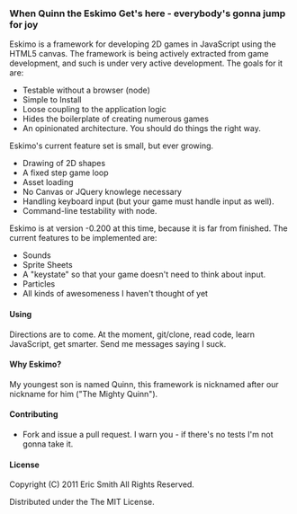 ### When Quinn the Eskimo Get's here - everybody's gonna jump for joy

Eskimo is a framework for developing 2D games in JavaScript using the HTML5 canvas.  The framework is being actively extracted from game development, and such is under very active development.  The goals for it are:

  * Testable without a browser (node)
  * Simple to Install
  * Loose coupling to the application logic
  * Hides the boilerplate of creating numerous games
  * An opinionated architecture.  You should do things the right way.

Eskimo's current feature set is small, but ever growing.

  * Drawing of 2D shapes 
  * A fixed step game loop
  * Asset loading
  * No Canvas or JQuery knowlege necessary
  * Handling keyboard input (but your game must handle input as well).
  * Command-line testability with node.

Eskimo is at version -0.200 at this time, because it is far from finished.  The current features to be implemented are:

  * Sounds
  * Sprite Sheets
  * A "keystate" so that your game doesn't need to think about input.
  * Particles
  * All kinds of awesomeness I haven't thought of yet

#### Using ####

Directions are to come. At the moment, git/clone, read code, learn JavaScript, get smarter. Send me messages saying I suck.

#### Why Eskimo? #####

My youngest son is named Quinn, this framework is nicknamed after our nickname for him ("The Mighty Quinn").

#### Contributing #### 

  * Fork and issue a pull request.  I warn you - if there's no tests I'm not gonna take it.

#### License ####

Copyright (C) 2011 Eric Smith All Rights Reserved.

Distributed under the The MIT License.
